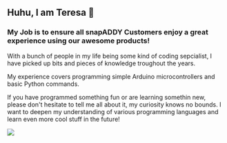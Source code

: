 ## Huhu, I am Teresa 👋
### My Job is to ensure all snapADDY Customers enjoy a great experience using our awesome products!

With a bunch of people in my life being some kind of coding sepcialist, I have picked up bits and pieces of knowledge troughout the years.

My experience covers programming simple Arduino microcontrollers and basic Python commands.

If you have programmed something fun or are learning somethin new, please don't hesitate to tell me all about it, my curiosity knows no bounds.
I want to deepen my understanding of various programming languages and learn even more cool stuff in the future!

<img src="https://media.tenor.com/DlrBozJeVXQAAAAi/tkthao219-bubududu.gif" >
